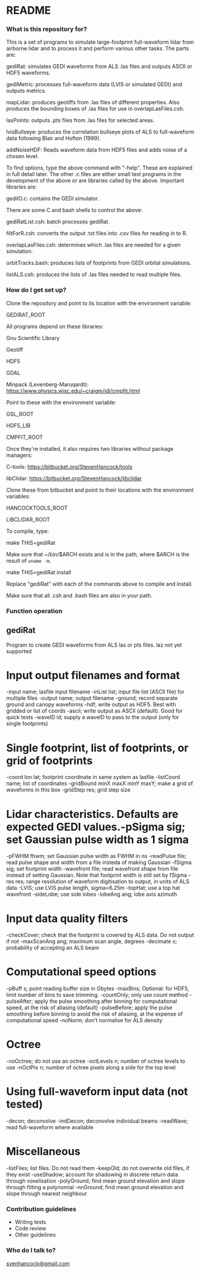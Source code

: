 # README #

### What is this repository for? ###

This is a set of programs to simulate large-footprint full-waveform lidar from airborne lidar and to process it and perform various other tasks. The parts are:


gediRat: simulates GEDI waveforms from ALS .las files and outputs ASCII or HDF5 waveforms.

gediMetric: processes full-waveform data (LVIS or simulated GEDI) and outputs metrics.

mapLidar: produces geotiffs from .las files of different properties. Also produces the bounding boxes of .las files for use in overlapLasFiles.csh.

lasPoints: outputs .pts files from .las files for selected areas.

lvisBullseye: produces the correlation bullseye plots of ALS to full-waveform data following Blair and Hofton (1999).

addNoiseHDF: Reads waveform data from HDF5 files and adds noise of a chosen level.


To find options, type the above command with "-help". These are explained in full detail later. The other .c files are either small test programs in the development of the above or are libraries called by the above. Important libraries are:


gediIO.c: contains the GEDI simulator.


There are some C and bash shells to control the above:

gediRatList.csh: batch processes gediRat.

filtForR.csh: converts the output .txt files into .csv files for reading in to R.

overlapLasFiles.csh: determines which .las files are needed for a given simulation.

orbitTracks.bash: produces lists of footprints from GEDI orbital simulations.

listALS.csh: produces the lists of .las files needed to read multiple files.



### How do I get set up? ###

Clone the repository and point to its location with the environment variable:

GEDIRAT_ROOT


All programs depend on these libraries:

Gnu Scientific Library

Geotiff

HDF5

GDAL

Minpack (Levenberg-Maruqardt):  https://www.physics.wisc.edu/~craigm/idl/cmpfit.html


Point to these with the environment variable:

GSL_ROOT

HDF5_LIB

CMPFIT_ROOT


Once they're installed, it also requires two libraries without package managers:

C-tools: https://bitbucket.org/StevenHancock/tools

libClidar: https://bitbucket.org/StevenHancock/libclidar

Clone these from bitbucket and point to their locations with the environment variables:

HANCOCKTOOLS_ROOT

LIBCLIDAR_ROOT

To compile, type:

make THIS=gediRat

Make sure that ~/bin/$ARCH exists and is in the path, where $ARCH is the result of `uname -m`.

make THIS=gediRat install

Replace "gediRat" with each of the commands above to compile and install.


Make sure that all .csh and .bash files are also in your path.

### Function operation ###

## gediRat ##

Program to create GEDI waveforms from ALS las or pts files. laz not yet supported

# Input output filenames and format
-input name;     lasfile input filename
-inList list;    input file list (ASCII file) for multiple files
-output name;    output filename
-ground;         record separate ground and canopy waveforms
-hdf;            write output as HDF5. Best with gridded or list of coords
-ascii;          write output as ASCII (default). Good for quick tests
-waveID id;      supply a waveID to pass to the output (only for single footprints)

# Single footprint, list of footprints, or grid of footprints
-coord lon lat;  footprint coordinate in same system as lasfile
-listCoord name; list of coordinates
-gridBound minX maxX minY maxY;     make a grid of waveforms in this box
-gridStep res;   grid step size

# Lidar characteristics. Defaults are expected GEDI values.-pSigma sig;     set Gaussian pulse width as 1 sigma
-pFWHM fhwm;     set Gaussian pulse width as FWHM in ns
-readPulse file; read pulse shape and width from a file insteda of making Gaussian
-fSigma sig;     set footprint width
-wavefront file; read wavefront shape from file instead of setting Gaussian. Note that footprint width is still set by fSigma
-res res;        range resolution of waveform digitisation to output, in units of ALS data
-LVIS;           use LVIS pulse length, sigma=6.25m
-topHat;         use a top hat wavefront
-sideLobe;       use side lobes
-lobeAng ang;    lobe axis azimuth

# Input data quality filters
-checkCover;     check that the footprint is covered by ALS data. Do not output if not
-maxScanAng ang; maximum scan angle, degrees
-decimate x;     probability of accepting an ALS beam

# Computational speed options
-pBuff s;        point reading buffer size in Gbytes
-maxBins;        Optional: for HDF5, limit number of bins to save trimming.
-countOnly;      only use count method
-pulseAfter;     apply the pulse smoothing after binning for computational speed, at the risk of aliasing (default)
-pulseBefore;    apply the pulse smoothing before binning to avoid the risk of aliasing, at the expense of computational speed
-noNorm;         don't normalise for ALS density

# Octree
-noOctree;       do not use an octree
-octLevels n;    number of octree levels to use
-nOctPix n;      number of octree pixels along a side for the top level

# Using full-waveform input data (not tested)
-decon;          deconvolve
-indDecon;       deconvolve individual beams
-readWave;       read full-waveform where available

# Miscellaneous
-listFiles;      list files. Do not read them
-keepOld;        do not overwrite old files, if they exist
-useShadow;      account for shadowing in discrete return data through voxelisation
-polyGround;     find mean ground elevation and slope through fitting a polynomial
-nnGround;       find mean ground elevation and slope through nearest neighbour


### Contribution guidelines ###

* Writing tests
* Code review
* Other guidelines

### Who do I talk to? ###

svenhancock@gmail.com
